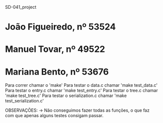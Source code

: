 SD-041_project

# João Figueiredo, nº 53524

# Manuel Tovar, nº 49522

# Mariana Bento, nº 53676

Para correr chamar o 'make'
Para testar o data.c chamar 'make test_data.c'
Para testar o entry.c chamar 'make test_entry.c'
Para testar o tree.c chamar 'make test_tree.c'
Para testar o serialization.c chamar 'make test_serialization.c'

OBSERVAÇÕES:
-> Não conseguimos fazer todas as funções, o que faz com que apenas alguns testes consigam passar.
